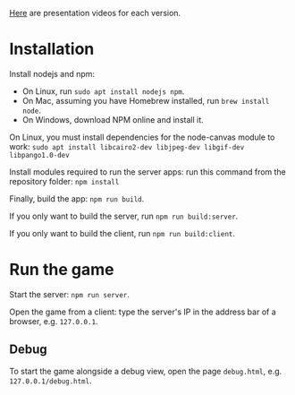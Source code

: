 [Here](https://www.youtube.com/playlist?list=PLBaRm1Pdp3BGxmX-5eu4P_Jk0iKddUIq9) are presentation videos for each version.

# Installation

Install nodejs and npm:

* On Linux, run `sudo apt install nodejs npm`.
* On Mac, assuming you have Homebrew installed, run `brew install node`.
* On Windows, download NPM online and install it.

On Linux, you must install dependencies for the node-canvas module to work: `sudo apt install libcairo2-dev libjpeg-dev libgif-dev libpango1.0-dev`

Install modules required to run the server apps: run this command from the repository folder: `npm install`

Finally, build the app: `npm run build`.

If you only want to build the server, run `npm run build:server`.

If you only want to build the client, run `npm run build:client`.

# Run the game

Start the server: `npm run server`.

Open the game from a client: type the server's IP in the address bar of
a browser, e.g. `127.0.0.1`.

## Debug

To start the game alongside a debug view, open the page `debug.html`, e.g. `127.0.0.1/debug.html`.
